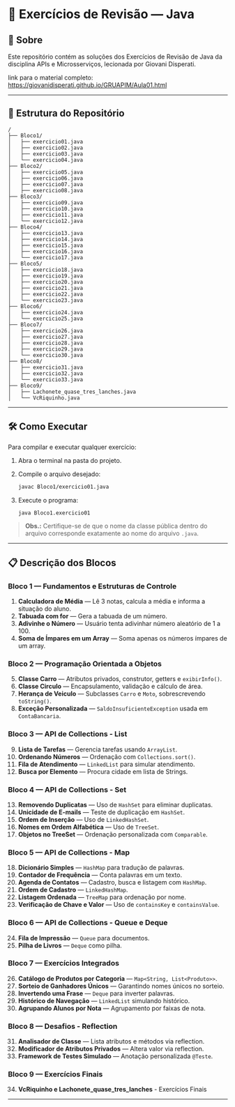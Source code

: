 # 📌 Exercícios de Revisão — Java

## 📖 Sobre

Este repositório contém as soluções dos Exercícios de Revisão de Java da disciplina APIs e Microsserviços, lecionada por Giovani Disperati.

link para o material completo: https://giovanidisperati.github.io/GRUAPIM/Aula01.html

---

## 📂 Estrutura do Repositório

```
/
├── Bloco1/
│   ├── exercicio01.java
│   ├── exercicio02.java
│   ├── exercicio03.java
│   └── exercicio04.java
├── Bloco2/
│   ├── exercicio05.java
│   ├── exercicio06.java
│   ├── exercicio07.java
│   ├── exercicio08.java
├── Bloco3/
│   ├── exercicio09.java
│   ├── exercicio10.java
│   ├── exercicio11.java
│   └── exercicio12.java
├── Bloco4/
│   ├── exercicio13.java
│   ├── exercicio14.java
│   ├── exercicio15.java
│   ├── exercicio16.java
│   └── exercicio17.java
├── Bloco5/
│   ├── exercicio18.java
│   ├── exercicio19.java
│   ├── exercicio20.java
│   ├── exercicio21.java
│   ├── exercicio22.java
│   └── exercicio23.java
├── Bloco6/
│   ├── exercicio24.java
│   └── exercicio25.java
├── Bloco7/
│   ├── exercicio26.java
│   ├── exercicio27.java
│   ├── exercicio28.java
│   ├── exercicio29.java
│   └── exercicio30.java
├── Bloco8/
│   ├── exercicio31.java
│   ├── exercicio32.java
│   └── exercicio33.java
├── Bloco9/
│   ├── Lachonete_quase_tres_lanches.java
│   └── VcRiquinho.java

```
---

## 🛠️ Como Executar
Para compilar e executar qualquer exercício:

1. Abra o terminal na pasta do projeto.
2. Compile o arquivo desejado:
   ```bash
   javac Bloco1/exercicio01.java

3. Execute o programa:

   ```bash
   java Bloco1.exercicio01


> **Obs.:** Certifique-se de que o nome da classe pública dentro do arquivo corresponde exatamente ao nome do arquivo `.java`.

---

## 📋 Descrição dos Blocos

### **Bloco 1 — Fundamentos e Estruturas de Controle**

1. **Calculadora de Média** — Lê 3 notas, calcula a média e informa a situação do aluno.
2. **Tabuada com for** — Gera a tabuada de um número.
3. **Adivinhe o Número** — Usuário tenta adivinhar número aleatório de 1 a 100.
4. **Soma de Ímpares em um Array** — Soma apenas os números ímpares de um array.

### **Bloco 2 — Programação Orientada a Objetos**

5. **Classe Carro** — Atributos privados, construtor, getters e `exibirInfo()`.
6. **Classe Circulo** — Encapsulamento, validação e cálculo de área.
7. **Herança de Veiculo** — Subclasses `Carro` e `Moto`, sobrescrevendo `toString()`.
8. **Exceção Personalizada** — `SaldoInsuficienteException` usada em `ContaBancaria`.

### **Bloco 3 — API de Collections - List**

9. **Lista de Tarefas** — Gerencia tarefas usando `ArrayList`.
10. **Ordenando Números** — Ordenação com `Collections.sort()`.
11. **Fila de Atendimento** — `LinkedList` para simular atendimento.
12. **Busca por Elemento** — Procura cidade em lista de Strings.

### **Bloco 4 — API de Collections - Set**

13. **Removendo Duplicatas** — Uso de `HashSet` para eliminar duplicatas.
14. **Unicidade de E-mails** — Teste de duplicação em `HashSet`.
15. **Ordem de Inserção** — Uso de `LinkedHashSet`.
16. **Nomes em Ordem Alfabética** — Uso de `TreeSet`.
17. **Objetos no TreeSet** — Ordenação personalizada com `Comparable`.

### **Bloco 5 — API de Collections - Map**

18. **Dicionário Simples** — `HashMap` para tradução de palavras.
19. **Contador de Frequência** — Conta palavras em um texto.
20. **Agenda de Contatos** — Cadastro, busca e listagem com `HashMap`.
21. **Ordem de Cadastro** — `LinkedHashMap`.
22. **Listagem Ordenada** — `TreeMap` para ordenação por nome.
23. **Verificação de Chave e Valor** — Uso de `containsKey` e `containsValue`.

### **Bloco 6 — API de Collections - Queue e Deque**

24. **Fila de Impressão** — `Queue` para documentos.
25. **Pilha de Livros** — `Deque` como pilha.

### **Bloco 7 — Exercícios Integrados**

26. **Catálogo de Produtos por Categoria** — `Map<String, List<Produto>>`.
27. **Sorteio de Ganhadores Únicos** — Garantindo nomes únicos no sorteio.
28. **Invertendo uma Frase** — `Deque` para inverter palavras.
29. **Histórico de Navegação** — `LinkedList` simulando histórico.
30. **Agrupando Alunos por Nota** — Agrupamento por faixas de nota.

### **Bloco 8 — Desafios - Reflection**

31. **Analisador de Classe** — Lista atributos e métodos via reflection.
32. **Modificador de Atributos Privados** — Altera valor via reflection.
33. **Framework de Testes Simulado** — Anotação personalizada `@Teste`.

### **Bloco 9 — Exercícios Finais**

34. **VcRiquinho e Lachonete_quase_tres_lanches** - Exercícios Finais 

---
